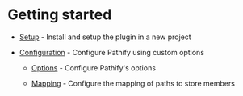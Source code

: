 # Getting started

- [Setup](/guide/setup.md) - Install and setup the plugin in a new project

- [Configuration](/guide/config.md) - Configure Pathify using custom options 

    - [Options](/guide/options.md) - Configure Pathify's options
    
    - [Mapping](/guide/mapping.md) - Configure the mapping of paths to store members

